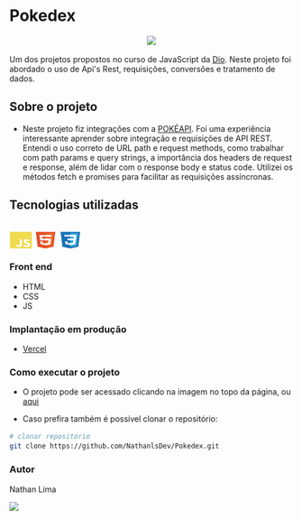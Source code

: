 # Pokedex
<div align="center" max-width="600" max-height="600">
  <a href="pokedex-six-liard.vercel.app" target="_blank">
    <img width="600" src="https://i.ibb.co/1ZHv88t/pokedex-preview.jpg">
  </a>
</div>

Um dos projetos propostos no curso de JavaScript da <a href="https://web.dio.me/home" target="_blank">Dio</a>. 
Neste projeto foi abordado o uso de Api's Rest, requisições, conversões e tratamento de dados.

## Sobre o projeto
- Neste projeto fiz integrações com a <a href="https://pokeapi.co/ " target="_blank">POKÉAPI</a>. Foi uma experiência interessante aprender
  sobre integração e requisições de API REST. Entendi o uso correto de URL path e request methods, como trabalhar com path params e query
  strings, a importância dos headers de request e response, além de lidar com o response body e status code. Utilizei os métodos fetch
  e promises para facilitar as requisições assíncronas.

## Tecnologias utilizadas

<div style="display: inline_block"><br>
  <img align="center" alt="Js-logo" title="JavaScript" height="30" width="40" src="https://raw.githubusercontent.com/devicons/devicon/master/icons/javascript/javascript-plain.svg">
  <img align="center" alt="HTML-logo" title="HTML" height="30" width="40" src="https://raw.githubusercontent.com/devicons/devicon/master/icons/html5/html5-original.svg">
  <img align="center" alt="CSS-logo" title="CSS" height="30" width="40" src="https://raw.githubusercontent.com/devicons/devicon/master/icons/css3/css3-original.svg">
</div>

### Front end
- HTML
- CSS
- JS
### Implantação em produção
- <a href="https://vercel.com/">Vercel</a>

### Como executar o projeto
- O projeto pode ser acessado clicando na imagem no topo da página, ou <a href="pokedex-six-liard.vercel.app">aqui</a>

- Caso prefira também é possivel clonar o repositório:

```bash
# clonar repositório
git clone https://github.com/NathanlsDev/Pokedex.git

```
### Autor

Nathan Lima
<div>
  <a href="https://www.linkedin.com/in/NathanlsDev/" target="_blank" rel="external" title="Linkedin">
    <img src="https://img.shields.io/badge/-LinkedIn-%230077B5?style=for-the-badge&logo=linkedin&logoColor=white" target="_blank">
  </a>
</div>
